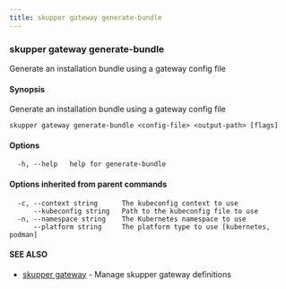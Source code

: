```yaml
---
title: skupper gateway generate-bundle
---
```

### skupper gateway generate-bundle

Generate an installation bundle using a gateway config file

#### Synopsis

Generate an installation bundle using a gateway config file

```
skupper gateway generate-bundle <config-file> <output-path> [flags]
```

#### Options

```
  -h, --help   help for generate-bundle
```

#### Options inherited from parent commands

```
  -c, --context string      The kubeconfig context to use
      --kubeconfig string   Path to the kubeconfig file to use
  -n, --namespace string    The Kubernetes namespace to use
      --platform string     The platform type to use [kubernetes, podman]
```

#### SEE ALSO

* [skupper gateway](skupper_gateway.html)	 - Manage skupper gateway definitions

<!-- ###### Auto generated by spf13/cobra on 29-May-2024
 -->